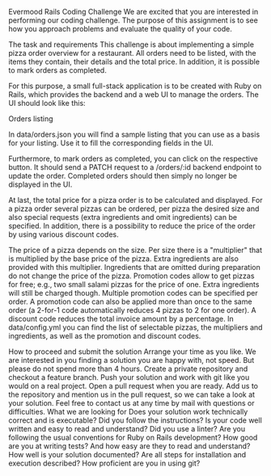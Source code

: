 Evermood Rails Coding Challenge
We are excited that you are interested in performing our coding challenge. The purpose of this assignment is to see how you approach problems and evaluate the quality of your code.

The task and requirements
This challenge is about implementing a simple pizza order overview for a restaurant. All orders need to be listed, with the items they contain, their details and the total price. In addition, it is possible to mark orders as completed.

For this purpose, a small full-stack application is to be created with Ruby on Rails, which provides the backend and a web UI to manage the orders. The UI should look like this:

Orders listing

In data/orders.json you will find a sample listing that you can use as a basis for your listing. Use it to fill the corresponding fields in the UI.

Furthermore, to mark orders as completed, you can click on the respective button. It should send a PATCH request to a /orders/:id backend endpoint to update the order. Completed orders should then simply no longer be displayed in the UI.

At last, the total price for a pizza order is to be calculated and displayed. For a pizza order several pizzas can be ordered, per pizza the desired size and also special requests (extra ingredients and omit ingredients) can be specified. In addition, there is a possibility to reduce the price of the order by using various discount codes.

The price of a pizza depends on the size. Per size there is a "multiplier" that is multiplied by the base price of the pizza.
Extra ingredients are also provided with this multiplier.
Ingredients that are omitted during preparation do not change the price of the pizza.
Promotion codes allow to get pizzas for free; e.g., two small salami pizzas for the price of one. Extra ingredients will still be charged though. Multiple promotion codes can be specified per order. A promotion code can also be applied more than once to the same order (a 2-for-1 code automatically reduces 4 pizzas to 2 for one order).
A discount code reduces the total invoice amount by a percentage.
In data/config.yml you can find the list of selectable pizzas, the multipliers and ingredients, as well as the promotion and discount codes.

How to proceed and submit the solution
Arrange your time as you like. We are interested in you finding a solution you are happy with, not speed. But please do not spend more than 4 hours.
Create a private repository and checkout a feature branch.
Push your solution and work with git like you would on a real project.
Open a pull request when you are ready.
Add us to the repository and mention us in the pull request, so we can take a look at your solution.
Feel free to contact us at any time by mail with questions or difficulties.
What we are looking for
Does your solution work technically correct and is executable? Did you follow the instructions?
Is your code well written and easy to read and understand? Did you use a linter?
Are you following the usual conventions for Ruby on Rails development?
How good are you at writing tests? And how easy are they to read and understand?
How well is your solution documented? Are all steps for installation and execution described?
How proficient are you in using git?